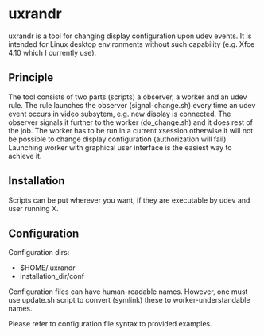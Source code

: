 uxrandr
=======

uxrandr is a tool for changing display configuration upon udev events. It is intended for 
Linux desktop environments without such capability (e.g. Xfce 4.10 which I currently use). 

Principle
---------

The tool consists of two parts (scripts) a observer, a worker and an udev rule. The rule 
launches the observer (signal-change.sh) every time an udev event occurs in video subsytem, 
e.g. new display is connected. The observer signals it further to the worker (do_change.sh)
and it does rest of the job. The worker has to be run in a current xsession otherwise it will 
not be possible to change display configuration (authorization will fail). Launching worker
with graphical user interface is the easiest way to achieve it.

Installation
------------

Scripts can be put wherever you want, if they are executable by udev and user running X.

Configuration
-------------

Configuration dirs:
  * $HOME/.uxrandr
  * installation_dir/conf

Configuration files can have human-readable names. However, one must use update.sh script
to convert (symlink) these to worker-understandable names.

Please refer to configuration file syntax to provided examples.

